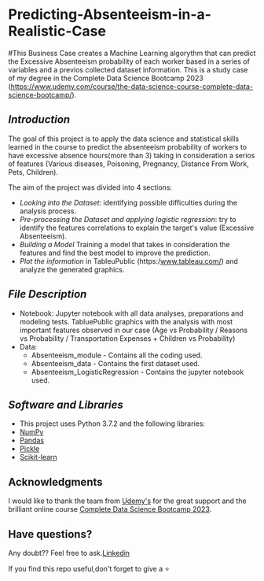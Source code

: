 # Predicting-Absenteeism-in-a-Realistic-Case

#This Business Case creates a Machine Learning algorythm that can predict the Excessive Absenteeism probability of each worker based in a series of variables and a previos collected dataset information. This is a study case of my degree in the Complete Data Science Bootcamp 2023 (https://www.udemy.com/course/the-data-science-course-complete-data-science-bootcamp/).
## *Introduction*
The goal of this project is to apply the data science and statistical skills learned in the course to predict the absenteeism probability of workers to have excessive absence hours(more than 3) taking in consideration a serios of features (Various diseases, Poisoning, Pregnancy, Distance From Work, Pets, Children).

The aim of the project was divided into 4 sections:

* *Looking into the Dataset*: identifying possible difficulties during the analysis process.
* *Pre-processing the Dataset and applying logistic regression*: try to identify the features correlations to explain the target's value (Excessive Absenteeism).
* *Building a Model* Training a model that takes in consideration the features and find the best model to improve the prediction.
* *Plot the information*  in TableuPublic (https:/www.tableau.com/) and analyze the generated graphics.

##  *File Description*
* Notebook: 
    Jupyter notebook with all data analyses, preparations and modeling tests.
    TabluePublic graphics with the analysis with most important features observed in our case (Age vs Probability / Reasons vs Probability / Transportation Expenses + Children vs Probability)
* Data:
    - Absenteeism_module - Contains all the coding used.
    - Absenteeism_data - Contains the  first dataset used.
    - Absenteeism_LogisticRegression - Contains the jupyter notebook used.
 
##  *Software and Libraries*
* This project uses Python 3.7.2 and the following libraries:
* [NumPy](http://www.numpy.org/)
* [Pandas](http://pandas.pydata.org)
* [Pickle](https://pickle.pydata.org/)
* [Scikit-learn](http://scikit-learn.org/stable/)

##  Acknowledgments
I would like to thank the team from [Udemy's](https://www.udemy.com/) for the great support and the brilliant online 
course [Complete Data Science Bootcamp 2023](https://www.udemy.com/course/the-data-science-course-complete-data-science-bootcamp/).

##  Have questions?
Any doubt?? Feel free to ask.[Linkedin](www.linkedin.com/in/rafael-lopes-geniselli)



If you find this repo useful,don't forget to give a ⭐
